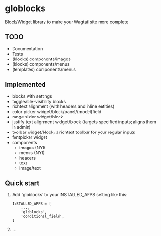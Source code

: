 globlocks
=========

Block/Widget library to make your Wagtail site more complete

## TODO

* Documentation
* Tests
* (blocks) components/images
* (blocks) components/menus
* (templates) components/menus

## Implemented

* blocks with settings
* toggleable-visibility blocks
* richtext alignment (with headers and inline entities)
* color picker widget/block/panel/(model)field
* range slider widget/block
* justify text alignment widget/block (targets specified inputs; aligns them in admin)
* toolbar widget/block; a richtext toolbar for your regular inputs
* fontpicker widget
* components
  * images (NYI)
  * menus (NYI)
  * headers
  * text
  * image/text

Quick start
-----------

1. Add 'globlocks' to your INSTALLED_APPS setting like this:

   ```
   INSTALLED_APPS = [
       ...,
       'globlocks',
       'conditional_field',
   ]
   ```
2. ...
